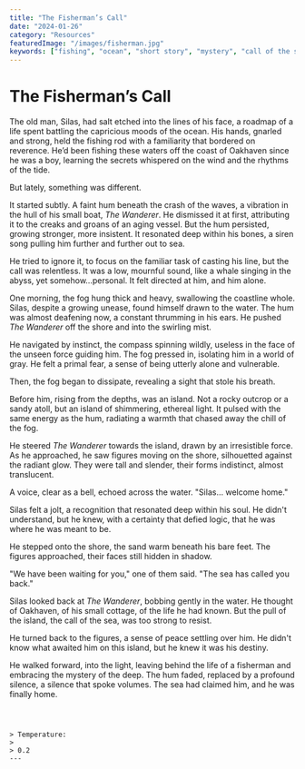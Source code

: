 ```yaml
---
title: "The Fisherman’s Call"
date: "2024-01-26"
category: "Resources"
featuredImage: "/images/fisherman.jpg"
keywords: ["fishing", "ocean", "short story", "mystery", "call of the sea"]
---
```


# The Fisherman’s Call

The old man, Silas, had salt etched into the lines of his face, a roadmap of a life spent battling the capricious moods of the ocean. His hands, gnarled and strong, held the fishing rod with a familiarity that bordered on reverence. He’d been fishing these waters off the coast of Oakhaven since he was a boy, learning the secrets whispered on the wind and the rhythms of the tide.

But lately, something was different.

It started subtly. A faint hum beneath the crash of the waves, a vibration in the hull of his small boat, _The Wanderer_. He dismissed it at first, attributing it to the creaks and groans of an aging vessel. But the hum persisted, growing stronger, more insistent. It resonated deep within his bones, a siren song pulling him further and further out to sea.

He tried to ignore it, to focus on the familiar task of casting his line, but the call was relentless. It was a low, mournful sound, like a whale singing in the abyss, yet somehow…personal. It felt directed at him, and him alone.

One morning, the fog hung thick and heavy, swallowing the coastline whole. Silas, despite a growing unease, found himself drawn to the water. The hum was almost deafening now, a constant thrumming in his ears. He pushed _The Wanderer_ off the shore and into the swirling mist.

He navigated by instinct, the compass spinning wildly, useless in the face of the unseen force guiding him. The fog pressed in, isolating him in a world of gray. He felt a primal fear, a sense of being utterly alone and vulnerable.

Then, the fog began to dissipate, revealing a sight that stole his breath.

Before him, rising from the depths, was an island. Not a rocky outcrop or a sandy atoll, but an island of shimmering, ethereal light. It pulsed with the same energy as the hum, radiating a warmth that chased away the chill of the fog.

He steered _The Wanderer_ towards the island, drawn by an irresistible force. As he approached, he saw figures moving on the shore, silhouetted against the radiant glow. They were tall and slender, their forms indistinct, almost translucent.

A voice, clear as a bell, echoed across the water. "Silas… welcome home."

Silas felt a jolt, a recognition that resonated deep within his soul. He didn't understand, but he knew, with a certainty that defied logic, that he was where he was meant to be.

He stepped onto the shore, the sand warm beneath his bare feet. The figures approached, their faces still hidden in shadow.

"We have been waiting for you," one of them said. "The sea has called you back."

Silas looked back at _The Wanderer_, bobbing gently in the water. He thought of Oakhaven, of his small cottage, of the life he had known. But the pull of the island, the call of the sea, was too strong to resist.

He turned back to the figures, a sense of peace settling over him. He didn't know what awaited him on this island, but he knew it was his destiny.

He walked forward, into the light, leaving behind the life of a fisherman and embracing the mystery of the deep. The hum faded, replaced by a profound silence, a silence that spoke volumes. The sea had claimed him, and he was finally home.

```



> Temperature:
>
> 0.2
---

```
